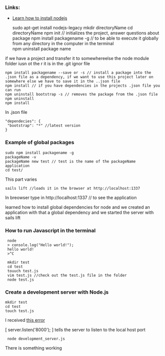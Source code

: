 ### Links:
- [Learn how to install nodejs ](https://nodejs.org/en/download/package-manager/)

    
    sudo apt-get install nodejs-legacy
    mkdir directoryName
    cd directoryName
    npm init // initializes the project, answer questions about package
    npm install packagename -g // to be able to execute it globally from any directory in the computer in the terminal  
    npm uninstall package name
   
 if we have a project and transfer it to somewhereelse the node module folder iusn ot the r it is in the .git ignor file 
        
       
    npm install packagename --save or -s // install a package into the .json file as a dependency, if we want to use this project later on somewhere else we have to save it in the ..json file  
    npm install // if you have dependencies in the projects .json file you can run
    npm uninstall bootstrap -s // removes the package from the .json file 
    npm uninstall 
    npm install 
    
        
In .json file 
    
    "dependecies": {
     "bootstrap": "*" //latest version 
    }


 


### Example of global packages 

    sudo npm install packagename -g 
    packageName -v
    packageName new test // test is the name of the packageName application 
    cd test/
    
This part varies 

    sails lift //loads it in the browser at http://localhost:1337

In breowser type in http://localhost:1337 // to see the application 

learned how to install global dependencies for node and we created an application with that a global dependency and we started the server with sails lift  
    
   
   
### How to run Javascript in the terminal 
     node 
     > console.log("Hello world!");
     hello world!
     >^C
     
     mkdir test
     cd test
     touuch test.js 
     vim test.js //check out the test.js file in the folder
     node test.js
     
   
### Create a development server with Node.js
    mkdir test
    cd test
    touch test.js
   
 I received [this error](https://stackoverflow.com/questions/20136714/how-can-i-fix-webstorm-warning-unresolved-function-or-method-for-require-fi)
 
   
 
[ server.listen('8000'); ] tells the server to listen to the local host port

     node development_server.js

There is something working 
      
  
 
